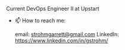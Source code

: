 Current DevOps Engineer II at Upstart

- 📫 How to reach me:
  
  email: strohmgarrett@gmail.com
  LinkedIn: https://www.linkedin.com/in/gstrohm/
 
 
  

